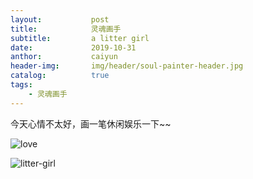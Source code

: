 ```yaml
---
layout:           post
title:            灵魂画手 
subtitle:         a litter girl
date:             2019-10-31
anthor:           caiyun
header-img:       img/header/soul-painter-header.jpg
catalog:          true
tags:
    - 灵魂画手
---
```


今天心情不太好，画一笔休闲娱乐一下~~

![love](http://agcaiyun.compelcode.com/soulPainter-2019-10-31-love.jpg)

![litter-girl](http://agcaiyun.compelcode.com/soulPainter-2019-10-31-litterGirl.jpg)
